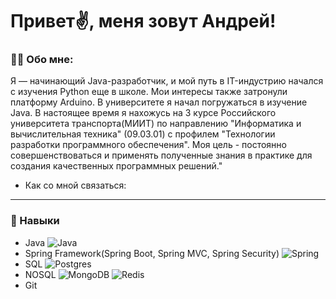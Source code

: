 # Привет✌️, меня зовут Андрей!

### 👨‍💻 Обо мне:
Я — начинающий Java-разработчик, и мой путь в IT-индустрию начался с изучения Python еще в школе. Мои интересы также затронули платформу Arduino. В университете я начал погружаться в изучение Java. В настоящее время я нахожусь на 3 курсе Российского университета транспорта(МИИТ) по направлению "Информатика и вычислительная техника" (09.03.01) с профилем "Технологии разработки программного обеспечения". Моя цель - постоянно совершенствоваться и применять полученные знания в практике для создания качественных программных решений."

+ Как со мной связаться: ![<img src="https://img.shields.io/badge/Recwayer-blue?style=plastic&logo=Telegram&logoColor=white" />](https://t.me/recwayer)
***
### 🚀 Навыки
- Java ![Java](https://img.shields.io/badge/java-%23ED8B00.svg?style=for-the-badge&logo=openjdk&logoColor=white)
- Spring Framework(Spring Boot, Spring MVC, Spring Security) ![Spring](https://img.shields.io/badge/spring-%236DB33F.svg?style=for-the-badge&logo=spring&logoColor=white)
- SQL ![Postgres](https://img.shields.io/badge/postgres-%23316192.svg?style=for-the-badge&logo=postgresql&logoColor=white)
- NOSQL ![MongoDB](https://img.shields.io/badge/MongoDB-%234ea94b.svg?style=for-the-badge&logo=mongodb&logoColor=white) ![Redis](https://img.shields.io/badge/redis-%23DD0031.svg?style=for-the-badge&logo=redis&logoColor=white)
- Git
